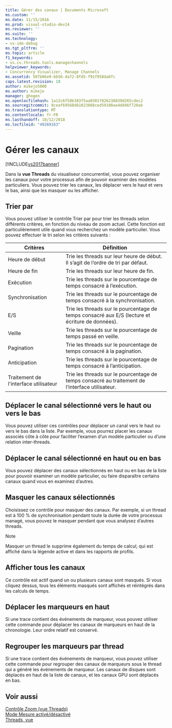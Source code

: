 ```yaml
---
title: Gérer des canaux | Documents Microsoft
ms.custom: ''
ms.date: 11/15/2016
ms.prod: visual-studio-dev14
ms.reviewer: ''
ms.suite: ''
ms.technology:
- vs-ide-debug
ms.tgt_pltfrm: ''
ms.topic: article
f1_keywords:
- vs.cv.threads.tools.managechannels
helpviewer_keywords:
- Concurrency Visualizer, Manage Channels
ms.assetid: 507b06e9-bb56-4a72-8fd5-f91f958da6fc
caps.latest.revision: 18
author: mikejo5000
ms.author: mikejo
manager: ghogen
ms.openlocfilehash: 1a12c6f58b383f5aa0301f826238839d265cdec2
ms.sourcegitcommit: 9ceaf69568d61023868ced59108ae4dd46f720ab
ms.translationtype: MT
ms.contentlocale: fr-FR
ms.lasthandoff: 10/12/2018
ms.locfileid: "49269163"
---
```

# <a name="manage-channels"></a>Gérer les canaux
[!INCLUDE[vs2017banner](../includes/vs2017banner.md)]

Dans la **vue Threads** du visualiseur concurrentiel, vous pouvez organiser les canaux pour votre processus afin de pouvoir examiner des modèles particuliers. Vous pouvez trier les canaux, les déplacer vers le haut et vers le bas, ainsi que les masquer ou les afficher.  
  
## <a name="sort-by"></a>Trier par  
 Vous pouvez utiliser le contrôle Trier par pour trier les threads selon différents critères, en fonction du niveau de zoom actuel. Cette fonction est particulièrement utile quand vous recherchez un modèle particulier. Vous pouvez effectuer le tri selon les critères suivants :  
  
|Critères|Définition|  
|--------------|----------------|  
|Heure de début|Trie les threads sur leur heure de début. Il s’agit de l’ordre de tri par défaut.|  
|Heure de fin|Trie les threads sur leur heure de fin.|  
|Exécution|Trie les threads sur le pourcentage de temps consacré à l’exécution.|  
|Synchronisation|Trie les threads sur le pourcentage de temps consacré à la synchronisation.|  
|E/S|Trie les threads sur le pourcentage de temps consacré aux E/S (lecture et écriture de données).|  
|Veille|Trie les threads sur le pourcentage de temps passé en veille.|  
|Pagination|Trie les threads sur le pourcentage de temps consacré à la pagination.|  
|Anticipation|Trie les threads sur le pourcentage de temps consacré à l’anticipation.|  
|Traitement de l'interface utilisateur|Trie les threads sur le pourcentage de temps consacré au traitement de l’interface utilisateur.|  
  
## <a name="move-selected-channel-up-or-down"></a>Déplacer le canal sélectionné vers le haut ou vers le bas  
 Vous pouvez utiliser ces contrôles pour déplacer un canal vers le haut ou vers le bas dans la liste. Par exemple, vous pourrez placer les canaux associés côte à côte pour faciliter l’examen d’un modèle particulier ou d’une relation inter-threads.  
  
## <a name="move-selected-channel-to-top-or-bottom"></a>Déplacer le canal sélectionné en haut ou en bas  
 Vous pouvez déplacer des canaux sélectionnés en haut ou en bas de la liste pour pouvoir examiner un modèle particulier, ou faire disparaître certains canaux quand vous en examinez d’autres.  
  
## <a name="hide-selected-channels"></a>Masquer les canaux sélectionnés  
 Choisissez ce contrôle pour masquer des canaux. Par exemple, si un thread est à 100 % de synchronisation pendant toute la durée de votre processus managé, vous pouvez le masquer pendant que vous analysez d’autres threads.  
  
> [!NOTE]
>  Masquer un thread le supprime également du temps de calcul, qui est affiché dans la légende active et dans les rapports de profils.  
  
## <a name="show-all-channels"></a>Afficher tous les canaux  
 Ce contrôle est actif quand un ou plusieurs canaux sont masqués. Si vous cliquez dessus, tous les éléments masqués sont affichés et réintégrés dans les calculs de temps.  
  
## <a name="move-markers-to-top"></a>Déplacer les marqueurs en haut  
 Si une trace contient des événements de marqueur, vous pouvez utiliser cette commande pour déplacer les canaux de marqueurs en haut de la chronologie. Leur ordre relatif est conservé.  
  
## <a name="group-markers-by-thread"></a>Regrouper les marqueurs par thread  
 Si une trace contient des événements de marqueur, vous pouvez utiliser cette commande pour regrouper des canaux de marqueurs sous le thread qui a généré les événements de marqueur.  Les canaux de disques sont déplacés en haut de la liste de canaux, et les canaux GPU sont déplacés en bas.  
  
## <a name="see-also"></a>Voir aussi  
 [Contrôle Zoom (vue Threads)](../profiling/zoom-control-threads-view.md)   
 [Mode Mesure activé/désactivé](../profiling/measure-mode-on-off.md)   
 [Threads, vue](../profiling/threads-view-parallel-performance.md)



